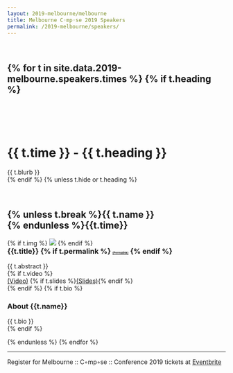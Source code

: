 ```yaml
---
layout: 2019-melbourne/melbourne
title: Melbourne C◦mp◦se 2019 Speakers
permalink: /2019-melbourne/speakers/
---
```


<style type="text/css">
  .container img {
    max-height: 300px;
  }
  .no-top-space {
    margin-top: 0;
  }
  .agenda td {
    vertical-align: top;
  }
  .agenda td h2 {
    margin: 0 0;
  }
  .agenda .heading td {
    padding-top: 30px;
    padding-bottom: 20px;
  }
  .key td {
    vertical-align: top;
    padding-width: 5px;
  }
  tr .break {
    background-color: #eee;
    text-align: center;
  }
</style>

<div class="sep talk melbourne" data-stellar-background-ratio="0.5" style="background-position: 50% -91.5px;"></div>

<br />

<div class="container">
<!--   <div class="row"> -->
<!--     <div class="col-lg-10 col-lg-offset-1"> -->
<!--         <h1 class="text-center">Programme</h1> -->
<!--         {% if site.data.2019-melbourne.speakers.show-level %} -->
<!--         <div class="keybox"> -->
<!--           <table class="key agenda"> -->
<!--             <tr><td>&#x1f535;&nbsp;</td> <td>Little assumed knowledge </td></tr> -->
<!--             <tr><td>&#x1f535;&#x1f535;&nbsp;</td> <td>Moderate assumed knowledge</td> </tr> -->
<!--             <tr><td>&#x1f535;&#x1f535;&#x1f535;&nbsp;</td> <td>Significant assumed knowledge </td></tr> -->
<!--           </table> -->
<!--         </div> -->
<!--         {% endif %} -->
<!--         <br/> -->
<!--         <table class="agenda"> -->
<!--           {% for t in site.data.2019-melbourne.speakers.times %} -->
<!--             {% unless t.hide or t.hide_toc %} -->
<!--             {% if t.heading %} -->
<!--               <tr class="heading"> -->
<!--                 <td colspan="3"> -->
<!--                   <h2><a href="#{{t.id}}">{{ t.time }} - {{ t.heading }}</a></h2> -->
<!--                   {{ t.blurb }} -->
<!--                   <i class="fa fa-map-marker fa fa-fw"></i>{{ t.location }} -->
<!--                 </td> -->
<!--               </tr> -->
<!--             {% else %} -->
<!--               <tr class="time"> -->
<!--                 <td>{{t.time}}</td> -->
<!--                 <td>{{t.name}}</td> -->
<!--                 <td> -->
<!--                   <a href="#{{t.id}}">{{t.title}}</a> -->
<!--                   {% if t.video %}<a href="{{ t.video }}">(Video)</a>{% endif %} -->
<!--                   {% if t.slides %}<a href="{{ t.slides }}">(Slides)</a>{% endif %} -->
<!--                 </td> -->
<!--                 {% if site.data.2019-melbourne.speakers.show-level %} -->
<!--                  <td> -->
<!--                    <nobr> -->
<!--                    {% if t.level >= 1 %} &#x1f535; {% endif %}  -->
<!--                    {% if t.level >= 2 %} &#x1f535; {% endif %}  -->
<!--                    {% if t.level >= 3 %} &#x1f535; {% endif %}  -->
<!--                    </nobr> -->
<!--                  </td> -->
<!--                 {% endif %} -->
<!--               </tr> -->
<!--             {% endif %} -->
<!--             {% endunless %} -->
<!--           {% endfor %} -->
<!--         </table> -->
<!--       </div> -->
<!--   </div> -->

<!--   <div class="row"> -->
<!--     <div class="col-lg-10 col-lg-offset-1"> -->
<!--         <table class="table table-bordered"> -->
<!--          <thead> -->
<!--           <tr> -->
<!--            <th>&nbsp;</th> -->
<!--            <th>Room 1 - Hacking/sharing</th> -->
<!--            <th>Room 2 - Workshop</th> -->
<!--            <th>Room 3 - Workshops</th> -->
<!--           </tr> -->
<!--          </thead> -->
<!--          <tr> -->
<!--            <td scope="row">9am</td> -->
<!--            <td colspan="3" class="break">Registration, catered morning tea, & signup for workshops & activities</td> -->
<!--          </tr> -->
<!--          <tr> -->
<!--           <td>10am</td> -->
<!--           <td>Mentoring matchups</td> -->
<!--           <td rowspan="2"><a href="#david_laing">Front-end development with Reflex</a></td> -->
<!--           <td rowspan="2"><a href="#lyndon_maydwell">CRASHKELL</a></td> -->
<!--          </tr> -->
<!--          <tr> -->
<!--           <td>10:30am</td> -->
<!--           <td>Flappy Bird in Haskell group learning</td> -->
<!--          </tr> -->
<!--          <tr> -->
<!--           <td>12pm</td> -->
<!--           <td class="break" colspan="3">Lunch - Not catered</td> -->
<!--          </tr> -->
<!--          <tr> -->
<!--           <td>1pm</td> -->
<!--           <td>Lightning talks</td> -->
<!--           <td rowspan="2">Front-end development with Reflex<br/>(continued)</td> -->
<!--           <td rowspan="2"><a href="#rob_howard">Building a Small Compiler in JavaScript</a></td> -->
<!--          </tr> -->
<!--          <tr> -->
<!--           <td>1:30pm</td> -->
<!--           <td>My first paper: recursion schemes group learning. </td> -->
<!--          </tr> -->
<!--          <tr> -->
<!--           <td>2:30pm</td> -->
<!--           <td colspan="3" class="break">Afternoon tea - Catered</td> -->
<!--          </tr> -->
<!--          <tr> -->
<!--           <td>3pm</td> -->
<!--           <td>Unrecruiting</td> -->
<!--           <td rowspan="2">Front-end development with Reflex<br/>(continued)	</td> -->
<!--           <td rowspan="2"><a href="#luke_stephenson">Monix Adventures</a></td> -->
<!--          </tr> -->
<!--          <tr> -->
<!--           <td>4pm</td> -->
<!--          </tr> -->
<!--          <tr> -->
<!--           <td>5pm</td> -->
<!--           <td colspan="3" class="break">The End</td> -->
<!--          </tr> -->

<!--         </table> -->
<!--     </div> -->
<!--   </div> -->
<!-- </div> -->



{% for t in site.data.2019-melbourne.speakers.times %}
{% if t.heading %}
----
<div class="container cfpsection" id="{{t.id}}" class="no-top-heading" style="padding-top: 60px;">
  <div class="row">
    <div class="col-lg-10 col-lg-offset-1">
      <h1 class="text-center">{{ t.time }} - {{ t.heading }}</h1>
      <div class="text-center">{{ t.blurb }}</div>
    </div>
  </div>
</div>      
{% endif %}
{% unless t.hide or t.heading %}

  <div class="container cfpsection" id="{{t.id}}">
    <div class="row" style="margin-top: 60px;">
      <div class="col-lg-4 col-md-4 col-sm-4 name">
        <h2>{% unless t.break %}{{ t.name }}<br/>{% endunless %}{{t.time}}</h2>
        {% if t.img %} <img src="{{t.img}}" /> {% endif %}
      </div>
      <div class="col-lg-8 col-md-8 col-sm-8 name-desc">
        <div class="col-lg-10 col-md-10 col-sm-10">
          <h3 class="no-top-space">
            {{t.title}}
            {% if t.permalink %}
              <a style="font-size:40%;" href="{{t.permalink}}#h1">(Permalink)</a>
            {% endif %}
          </h3>
          <div class="abstract">
            {{ t.abstract }}
          </div>
          {% if t.video %}
            <div class="links">
              <a href="{{ t.video }}">(Video)</a>
              {% if t.slides %}<a href="{{ t.slides }}">(Slides)</a>{% endif %}
            </div>
          {% endif %}
          {% if t.bio %}
            <div class="bio">
              <h3> About {{t.name}} </h3>
              {{ t.bio }}
            </div>
          {% endif %}
        </div>
      </div>
    </div>
  </div>

{% endunless %}
{% endfor %}

---

<div class="container">
Register for Melbourne :: C◦mp◦se :: Conference 2019 tickets at <a href="https://www.eventbrite.com.au/e/2019-mini-melbourne-compose-conference-tickets-61752774210">Eventbrite</a>
</div>
